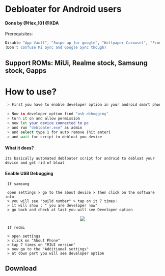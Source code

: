 # Debloater for Android users
#### Done by @Hex_101 @XDA


Prerequisites:
```bash
Disable "App Vault", "Swipe up for google", "Wallpaper Carousel", "Find Device", "Mi Sync"
(Don't confuse Mi Sync and Google Sync though)
```

## Support ROMs: MiUi, Realme stock, Samsung stock, Gapps

# How to use?
```bash
 > First you have to enable developer option in your android smart phone
 
 > Now in developer option find "usb debugging"
 > turn it on and allow permission
 > now let your device connected to pc
 > and run "debloater.exe" as admin
 > and select type 1 for auto remove (hit enter) 
 > and wait for script to debloat you device
```

#### What it does?
```
Its basically automated debloater script for android to debloat your device and get rid of bloat
```

#### Enable USB Debugging
```
 If samsung
 
 open settings > go to the about device > then click on the software info
 > you will see "build number" > tap on it 7 times!
 > it will show : " you are developer now"
 > go back and check at last you will see Developer option
```
<div align="center">
    <img src="https://i.imgur.com/QZ9Hbqo.jpg"/>
</div>


```
 If redmi

 > open settings
 > click on "About Phone"
 > tap 7 times on "MIUI version"
 > now go to the "Additional settings"
 > at down part you will see developer option
```
## Download

